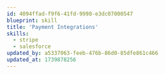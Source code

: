 ```yaml
---
id: 4094ffad-f9f6-41fd-9998-e3dc07000547
blueprint: skill
title: 'Payment Integrations'
skills:
  - stripe
  - salesforce
updated_by: a5337063-feeb-476b-86d0-85dfe861c466
updated_at: 1739878256
---
```

